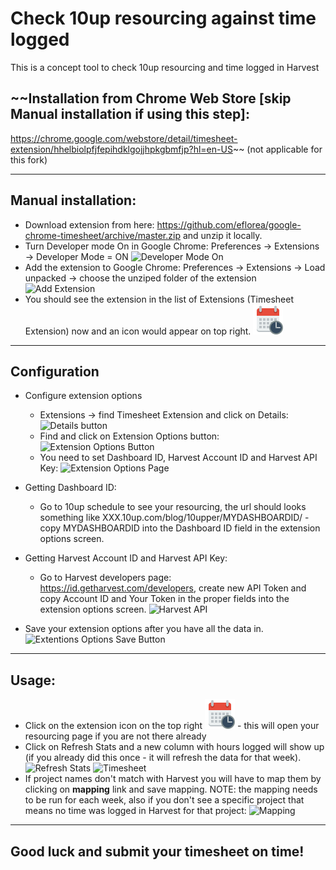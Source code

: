 # Check 10up resourcing against time logged
This is a concept tool to check 10up resourcing and time logged in Harvest

## ~~Installation from Chrome Web Store [skip Manual installation if using this step]: ##
https://chrome.google.com/webstore/detail/timesheet-extension/hhelbiolpfjfepihdklgojjhpkgbmfjp?hl=en-US~~
(not applicable for this fork)

- - - - 
## Manual installation: ##
* Download extension from here: https://github.com/eflorea/google-chrome-timesheet/archive/master.zip and unzip it locally.
* Turn Developer mode On in Google Chrome: Preferences -> Extensions -> Developer Mode = ON
![Developer Mode On](images/developer_mode.png)
* Add the extension to Google Chrome: Preferences -> Extensions -> Load unpacked -> choose the unziped folder of the extension
![Add Extension](images/add_extension.png)
* You should see the extension in the list of Extensions (Timesheet Extension) now and an icon would appear on top right. ![Icon](icons/icon48.png)

- - - -

## Configuration ##
* Configure extension options
    * Extensions -> find Timesheet Extension and click on Details:
    ![Details button](images/extension_details_link.png)
    * Find and click on Extension Options button:
    ![Extension Options Button](images/extension_options_link.png)
    * You need to set Dashboard ID, Harvest Account ID and Harvest API Key:
    ![Extension Options Page](images/extension_options.png)
 
* Getting Dashboard ID:
    * Go to 10up schedule to see your resourcing, the url should looks something like XXX.10up.com/blog/10upper/MYDASHBOARDID/ - copy MYDASHBOARDID into the Dashboard ID field in the extension options screen.
* Getting Harvest Account ID and Harvest API Key:
    * Go to Harvest developers page: https://id.getharvest.com/developers, create new API Token and copy Account ID and Your Token in the proper fields into the extension options screen.
![Harvest API](images/harvest.png)
* Save your extension options after you have all the data in.
![Extentions Options Save Button](images/extension_options_save.png)

- - - -

## Usage: ##
* Click on the extension icon on the top right ![Icon](icons/icon48.png) - this will open your resourcing page if you are not there already
* Click on Refresh Stats and a new column with hours logged will show up (if you already did this once - it will refresh the data for that week).
![Refresh Stats](images/popup.png)
![Timesheet](images/timesheet.png)
* If project names don't match with Harvest you will have to map them by clicking on __mapping__ link and save mapping. NOTE: the mapping needs to be run for each week, also if you don't see a specific project that means no time was logged in Harvest for that project:
![Mapping](images/mapping.png)
- - - -

## Good luck and submit your timesheet on time! ##
